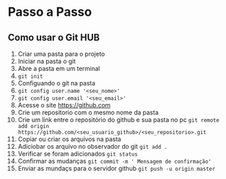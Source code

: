 # Passo a Passo 
## Como usar o Git HUB

1. Criar uma pasta para o projeto
2. Iniciar na pasta o git
3. Abre a pasta em um terminal
4. `git init`
5. Configuando o git na pasta
6. `git config user.name '<seu_nome>'`
7. `git config user.email '<seu_email>'`
8. Acesse o site https://github.com
9. Crie um repositorio com o mesmo nome da pasta
10. Crie um link entre o repositório do github e sua pasta no pc `git remote add origin https://github.com/<seu_usuario_github>/<seu_repositorio>.git`
11. Copiar ou criar os arquivos na pasta
12. Adiciobar os arquivo no observador do git `git add .`
13. Verificar se foram adicionados `git status`
14. Confirmar as mudanças `git commit -m ' Mensagem de confirmação'`
15. Enviar as mundaçs para o servidor github `git push -u origin master`